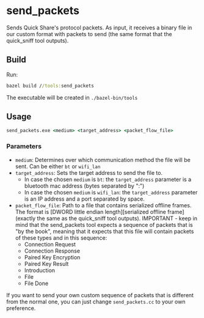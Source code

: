 # send_packets
Sends Quick Share's protocol packets. As input, it receives a binary file in our custom format with packets to send (the same format that the quick_sniff tool outputs).

## Build
Run:
```cmd
bazel build //tools:send_packets
```
The executable will be created in `./bazel-bin/tools`

## Usage
```cmd
send_packets.exe <medium> <target_address> <packet_flow_file>
```

### Parameters
* `medium`: Determines over which communication method the file will be sent. Can be either `bt` or `wifi_lan`
* `target_address`: Sets the target address to send the file to.
  * In case the chosen `medium` is `bt`: the `target_address` parameter is a bluetooth mac address (bytes separated by ":")
  * In case the chosen `medium` is `wifi_lan`: the `target_address` parameter is an IP address and a port separated by space.
* `packet_flow_file`: Path to a file that contains serialized offline frames. The format is [DWORD little endian length][serialized offline frame] (exactly the same as the quick_sniff tool outputs). IMPORTANT - keep in mind that the send_packets tool expects a sequence of packets that is "by the book", meaning that it expects that this file will contain packets of these types and in this sequence:
  * Connection Request
  * Connection Response
  * Paired Key Encryption
  * Paired Key Result
  * Introduction
  * File
  * File Done

If you want to send your own custom sequence of packets that is different from the normal one, you can just change `send_packets.cc` to your own preference.